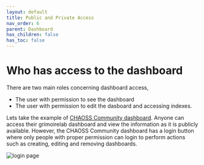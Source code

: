 ```yaml
---
layout: default
title: Public and Private Access
nav_order: 6
parent: Dashboard
has_children: false
has_toc: false
---
```


# Who has access to the dashboard

There are two main roles concerning dashboard access, 
- The user with permission to see the dashboard
- The user with permission to edit the dasboard and accessing indexes.

Lets take the example of [CHAOSS Community dashboard](http://chaoss.biterg.io). Anyone can
access their grimoirelab dashboard and view the information as it is publicly available.
However, the CHAOSS Community dashboard has a login button where only people with proper
permission can login to perform actions such as creating, editing and removing dashboards.

![login page](../assets/login-page.png)